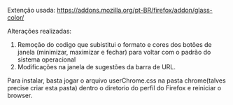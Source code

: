 Extenção usada: https://addons.mozilla.org/pt-BR/firefox/addon/glass-color/

Alterações realizadas:

1. Remoção do codigo que subistitui o formato e cores dos botões de janela (minimizar, maximizar e fechar) para voltar com o padrão do sistema operacional
2. Modificações na janela de sugestões da barra de URL.

Para instalar, basta jogar o arquivo userChrome.css na pasta chrome(talves precise criar esta pasta) dentro o diretorio do perfil do Firefox e reiniciar o browser.
